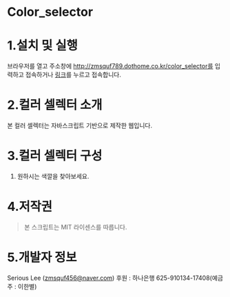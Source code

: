 Color_selector
==============

# 1.설치 및 실행
브라우저를 열고 주소창에 http://zmsquf789.dothome.co.kr/color_selector를 입력하고 접속하거나
[링크](http://zmsquf789.dothome.co.kr/color_selector)를 누르고 접속합니다.

# 2.컬러 셀렉터 소개
본 컬러 셀렉터는 자바스크립트 기반으로 제작한 웹입니다.

# 3.컬러 셀렉터 구성
1. 원하시는 색깔을 찾아보세요.

# 4.저작권
> 본 스크립트는 MIT 라이센스를 따릅니다.

# 5.개발자 정보
Serious Lee ([zmsquf456@naver.com](mailto:zmsquf456@naver.com))
후원 : 하나은행 625-910134-17408(예금주 : 이한별)
